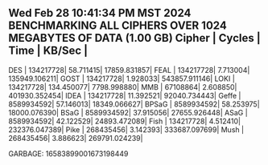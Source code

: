 
Wed Feb 28 10:41:34 PM MST 2024
BENCHMARKING ALL CIPHERS OVER 1024 MEGABYTES OF DATA (1.00 GB)
Cipher    |    Cycles |            Time |            KB/Sec |
-------------------------------------------------------------
DES       |  134217728|        58.711415|       17859.831857|
FEAL      |  134217728|         7.713004|      135949.106211|
GOST      |  134217728|         1.928033|      543857.911146|
LOKI      |  134217728|       134.450077|        7798.998880|
MMB       |   67108864|         2.608850|      401930.352454|
IDEA      |  134217728|        11.392521|       92040.734443|
Geffe     | 8589934592|        57.146013|       18349.066627|
BPSaG     | 8589934592|        58.253975|       18000.076390|
BSaG      | 8589934592|        37.915056|       27655.926448|
ASaG      | 8589934592|        42.122529|       24893.472089|
Fish      |  134217728|         4.512410|      232376.047389|
Pike      |  268435456|         3.142393|      333687.097699|
Mush      |  268435456|         3.886623|      269791.024239|


GARBAGE: 16583899001673198449

